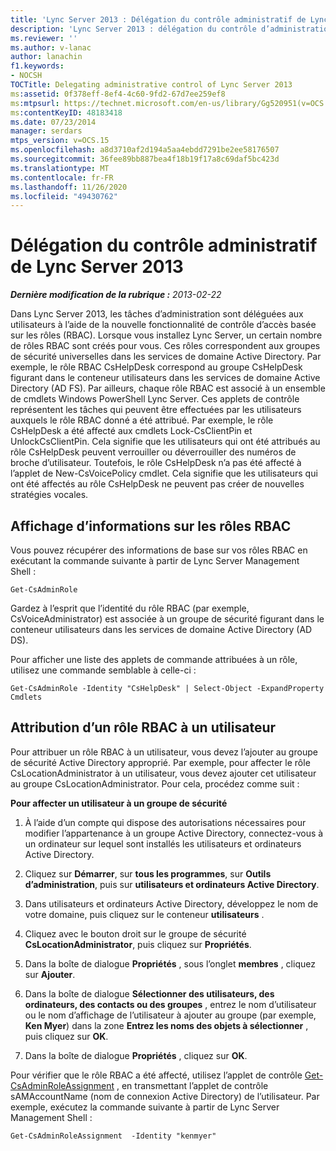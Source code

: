 ```yaml
---
title: 'Lync Server 2013 : Délégation du contrôle administratif de Lync Server'
description: 'Lync Server 2013 : délégation du contrôle d’administration de Lync Server.'
ms.reviewer: ''
ms.author: v-lanac
author: lanachin
f1.keywords:
- NOCSH
TOCTitle: Delegating administrative control of Lync Server 2013
ms:assetid: 0f378eff-8ef4-4c60-9fd2-67d7ee259ef8
ms:mtpsurl: https://technet.microsoft.com/en-us/library/Gg520951(v=OCS.15)
ms:contentKeyID: 48183418
ms.date: 07/23/2014
manager: serdars
mtps_version: v=OCS.15
ms.openlocfilehash: a8d3710af2d194a5aa4ebdd7291be2ee58176507
ms.sourcegitcommit: 36fee89bb887bea4f18b19f17a8c69daf5bc423d
ms.translationtype: MT
ms.contentlocale: fr-FR
ms.lasthandoff: 11/26/2020
ms.locfileid: "49430762"
---
```

# <a name="delegating-administrative-control-of-lync-server-2013"></a>Délégation du contrôle administratif de Lync Server 2013

<div data-xmlns="http://www.w3.org/1999/xhtml">

<div class="topic" data-xmlns="http://www.w3.org/1999/xhtml" data-msxsl="urn:schemas-microsoft-com:xslt" data-cs="https://msdn.microsoft.com/">

<div data-asp="https://msdn2.microsoft.com/asp">



</div>

<div id="mainSection">

<div id="mainBody">

<span> </span>

_**Dernière modification de la rubrique :** 2013-02-22_

Dans Lync Server 2013, les tâches d’administration sont déléguées aux utilisateurs à l’aide de la nouvelle fonctionnalité de contrôle d’accès basée sur les rôles (RBAC). Lorsque vous installez Lync Server, un certain nombre de rôles RBAC sont créés pour vous. Ces rôles correspondent aux groupes de sécurité universelles dans les services de domaine Active Directory. Par exemple, le rôle RBAC CsHelpDesk correspond au groupe CsHelpDesk figurant dans le conteneur utilisateurs dans les services de domaine Active Directory (AD FS). Par ailleurs, chaque rôle RBAC est associé à un ensemble de cmdlets Windows PowerShell Lync Server. Ces applets de contrôle représentent les tâches qui peuvent être effectuées par les utilisateurs auxquels le rôle RBAC donné a été attribué. Par exemple, le rôle CsHelpDesk a été affecté aux cmdlets Lock-CsClientPin et UnlockCsClientPin. Cela signifie que les utilisateurs qui ont été attribués au rôle CsHelpDesk peuvent verrouiller ou déverrouiller des numéros de broche d’utilisateur. Toutefois, le rôle CsHelpDesk n’a pas été affecté à l’applet de New-CsVoicePolicy cmdlet. Cela signifie que les utilisateurs qui ont été affectés au rôle CsHelpDesk ne peuvent pas créer de nouvelles stratégies vocales.

<div>

## <a name="viewing-information-about-rbac-roles"></a>Affichage d’informations sur les rôles RBAC

Vous pouvez récupérer des informations de base sur vos rôles RBAC en exécutant la commande suivante à partir de Lync Server Management Shell :

    Get-CsAdminRole

Gardez à l’esprit que l’identité du rôle RBAC (par exemple, CsVoiceAdministrator) est associée à un groupe de sécurité figurant dans le conteneur utilisateurs dans les services de domaine Active Directory (AD DS).

Pour afficher une liste des applets de commande attribuées à un rôle, utilisez une commande semblable à celle-ci :

    Get-CsAdminRole -Identity "CsHelpDesk" | Select-Object -ExpandProperty Cmdlets

</div>

<div>

## <a name="assigning-an-rbac-role-to-a-user"></a>Attribution d’un rôle RBAC à un utilisateur

Pour attribuer un rôle RBAC à un utilisateur, vous devez l’ajouter au groupe de sécurité Active Directory approprié. Par exemple, pour affecter le rôle CsLocationAdministrator à un utilisateur, vous devez ajouter cet utilisateur au groupe CsLocationAdministrator. Pour cela, procédez comme suit :

**Pour affecter un utilisateur à un groupe de sécurité**

1.  À l’aide d’un compte qui dispose des autorisations nécessaires pour modifier l’appartenance à un groupe Active Directory, connectez-vous à un ordinateur sur lequel sont installés les utilisateurs et ordinateurs Active Directory.

2.  Cliquez sur **Démarrer**, sur **tous les programmes**, sur **Outils d’administration**, puis sur **utilisateurs et ordinateurs Active Directory**.

3.  Dans utilisateurs et ordinateurs Active Directory, développez le nom de votre domaine, puis cliquez sur le conteneur **utilisateurs** .

4.  Cliquez avec le bouton droit sur le groupe de sécurité **CsLocationAdministrator**, puis cliquez sur **Propriétés**.

5.  Dans la boîte de dialogue **Propriétés** , sous l’onglet **membres** , cliquez sur **Ajouter**.

6.  Dans la boîte de dialogue **Sélectionner des utilisateurs, des ordinateurs, des contacts ou des groupes** , entrez le nom d’utilisateur ou le nom d’affichage de l’utilisateur à ajouter au groupe (par exemple, **Ken Myer**) dans la zone **Entrez les noms des objets à sélectionner** , puis cliquez sur **OK**.

7.  Dans la boîte de dialogue **Propriétés** , cliquez sur **OK**.

Pour vérifier que le rôle RBAC a été affecté, utilisez l’applet de contrôle [Get-CsAdminRoleAssignment](https://docs.microsoft.com/powershell/module/skype/Get-CsAdminRoleAssignment) , en transmettant l’applet de contrôle sAMAccountName (nom de connexion Active Directory) de l’utilisateur. Par exemple, exécutez la commande suivante à partir de Lync Server Management Shell :

    Get-CsAdminRoleAssignment  -Identity "kenmyer"

</div>

</div>

<span> </span>

</div>

</div>

</div>

